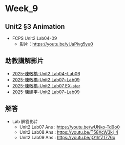 # Week_9

## Unit2 §3 Animation
   * FCPS Unit2 Lab04-09
      * 影片：https://youtu.be/yUaPivg5yu0

## 助教講解影片
* [2025-陳敬橋-Unit2 Lab04~Lab06](https://youtu.be/mHvwm5-Flfk)
* [2025-陳敬橋-Unit2 Lab07~Lab09](https://youtu.be/b4Ww2Efwbrc)
* [2025-陳敬橋-Unit2 Lab07 EX-star](https://youtu.be/HYE_q895wP4)
* [2025-陳建宇-Unit2 Lab07~Lab09](https://www.youtube.com/playlist?list=PLfddU4ruCk0AutcYSzUkbZmwNp_Ca97AX)
## 解答
  * Lab 解答影片
      * Unit2 Lab07 Ans : https://youtu.be/wUNko-Td9o0
      * Unit2 Lab08 Ans : https://youtu.be/T58XcW3kj_4
      * Unit2 Lab09 Ans : https://youtu.be/jO1hfZ1776o
